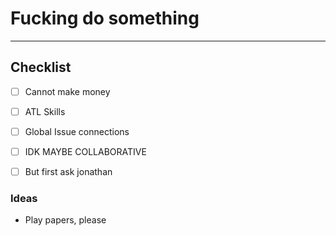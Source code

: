 # Fucking do something
---
## Checklist
- [ ] Cannot make money
- [ ] ATL Skills
- [ ] Global Issue connections
- [ ] IDK MAYBE COLLABORATIVE
- [ ] But first ask jonathan


### Ideas
- Play papers, please